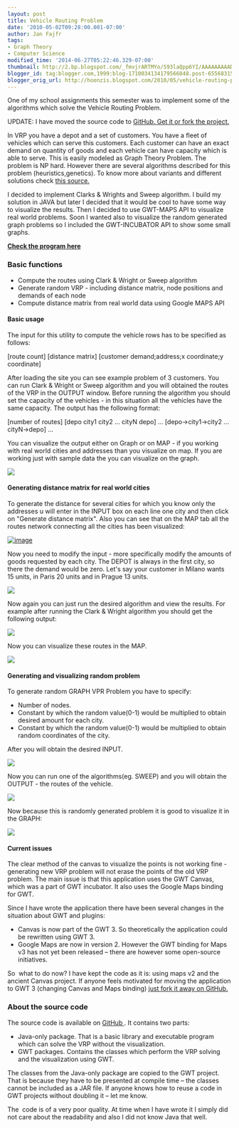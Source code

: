 ```yaml
---
layout: post
title: Vehicle Routing Problem
date: '2010-05-02T09:28:00.001-07:00'
author: Jan Fajfr
tags:
- Graph Theory
- Computer Science
modified_time: '2014-06-27T05:22:46.329-07:00'
thumbnail: http://2.bp.blogspot.com/_fmvjrARTMYo/S93laQpp6YI/AAAAAAAAADo/2x8mJ8X7tEs/s72-c/startup_clark.PNG
blogger_id: tag:blogger.com,1999:blog-1710034134179566048.post-6556831514574659410
blogger_orig_url: http://hoonzis.blogspot.com/2010/05/vehicle-routing-problem.html
---
```

One of my school assignments this semester was to implement some of the
algorithms which solve the Vehicle Routing Problem.

UPDATE: I have moved the source code to [GitHub. Get it or fork the
project.](https://github.com/hoonzis/Vehical-Routing-Problem)

In VRP you have a depot and a set of customers. You have a fleet of
vehicles which can serve this customers. Each customer can have an exact
demand on quantity of goods and each vehicle can have capacity which is
able to serve. This is easily modeled as Graph Theory Problem. The
problem is NP hard. However there are several algorithms described for
this problem (heuristics,genetics). To know more about variants and
different solutions check [this
source.](http://neo.lcc.uma.es/radi-aeb/WebVRP/)

I decided to implement Clarks & Wrights and Sweep algorithm. I build my
solution in JAVA but later I decided that it would be cool to have some
way to visualize the results. Then I decided to use GWT-MAPS API to
visualize real world problems. Soon I wanted also to visualize the
random generated graph problems so I included the GWT-INCUBATOR API to
show some small graphs.

**[Check the program
here](http://hoonzis.github.io/Vehical-Routing-Problem/vrp/)**

### Basic functions

-   Compute the routes using Clark & Wright or Sweep algorithm
-   Generate random VRP - including distance matrix, node positions and
    demands of each node
-   Compute distance matrix from real world data using Google MAPS API

#### Basic usage
The input for this utility to compute the vehicle rows has to be
specified as follows:

[route count\]
\[distance matrix\]
\[customer demand;address;x coordinate;y coordinate\]

After loading the site you can see example problem of 3 customers. You
can run Clark & Wright or Sweep algorithm and you will obtained the
routes of the VRP in the OUTPUT window. Before running the algorithm you
should set the capacity of the vehicles - in this situation all the
vehicles have the same capacity. The output has the following format:

[number of routes\]
\[depo city1 city2 ... cityN depo\]
...
\[depo-&gt;city1-&gt;city2 ... cityN-&gt;depo\]
...

You can visualize the output either on Graph or on MAP - if you working
with real world cities and addresses than you visualize on map. If you
are working just with sample data the you can visualize on the graph.

[![](http://2.bp.blogspot.com/_fmvjrARTMYo/S93laQpp6YI/AAAAAAAAADo/2x8mJ8X7tEs/s320/startup_clark.PNG)](http://2.bp.blogspot.com/_fmvjrARTMYo/S93laQpp6YI/AAAAAAAAADo/2x8mJ8X7tEs/s1600/startup_clark.PNG)

#### Generating distance matrix for real world cities
To generate the distance for several cities for which you know only the
addresses u will enter in the INPUT box on each line one city and then
click on "Generate distance matrix". Also you can see that on the MAP
tab all the routes network connecting all the cities has been
visualized:

[![image](http://lh5.ggpht.com/-uEinipUqU4Q/T94ePNTSYiI/AAAAAAAAAT8/DpBQvJhR1ik/image_thumb.png?imgmax=800 "image")](http://lh5.ggpht.com/-xUXWVSwBDxE/T94eOYpx7jI/AAAAAAAAAT0/AKSKjPURtJs/s1600-h/image%25255B2%25255D.png)



Now you need to modify the input - more specifically modify the amounts
of goods requested by each city. The DEPOT is always in the first city,
so there the demand would be zero. Let's say your customer in Milano
wants 15 units, in Paris 20 units and in Prague 13 units.

[![](http://3.bp.blogspot.com/_fmvjrARTMYo/S93o2en2IoI/AAAAAAAAAEA/mgrxPp7NEAw/s320/computed_matrix_modified.PNG)](http://3.bp.blogspot.com/_fmvjrARTMYo/S93o2en2IoI/AAAAAAAAAEA/mgrxPp7NEAw/s1600/computed_matrix_modified.PNG)

Now again you can just run the desired algorithm and view the results.
For example after running the Clark & Wright algorithm you should get
the following output:

[![](http://4.bp.blogspot.com/_fmvjrARTMYo/S93pUl2SiLI/AAAAAAAAAEI/NFCliY30Zc4/s320/comp_matrix_clark.PNG)](http://4.bp.blogspot.com/_fmvjrARTMYo/S93pUl2SiLI/AAAAAAAAAEI/NFCliY30Zc4/s1600/comp_matrix_clark.PNG)

Now you can visualize these routes in the MAP.

[![](http://3.bp.blogspot.com/_fmvjrARTMYo/S93thngx90I/AAAAAAAAAEw/RxT6p-OSRmM/s320/slark_computed_map.PNG)](http://3.bp.blogspot.com/_fmvjrARTMYo/S93thngx90I/AAAAAAAAAEw/RxT6p-OSRmM/s1600/slark_computed_map.PNG)

#### Generating and visualizing random problem
To generate random GRAPH VPR Problem you have to specify:

- Number of nodes.
- Constant by which the random value(0-1) would be multiplied to obtain
desired amount for each city.
- Constant by which the random value(0-1) would be multiplied to obtain
random coordinates of the city.

After you will obtain the desired INPUT.

[![](http://1.bp.blogspot.com/_fmvjrARTMYo/S93rqsbb47I/AAAAAAAAAEQ/2CuepX8raq0/s320/generate_rand.PNG)](http://1.bp.blogspot.com/_fmvjrARTMYo/S93rqsbb47I/AAAAAAAAAEQ/2CuepX8raq0/s1600/generate_rand.PNG)

Now you can run one of the algorithms(eg. SWEEP) and you will obtain the
OUTPUT - the routes of the vehicle.

[![](http://3.bp.blogspot.com/_fmvjrARTMYo/S93su6Eg22I/AAAAAAAAAEg/YlvMU50YmGc/s320/graph_sweep.PNG)](http://3.bp.blogspot.com/_fmvjrARTMYo/S93su6Eg22I/AAAAAAAAAEg/YlvMU50YmGc/s1600/graph_sweep.PNG)

Now because this is randomly generated problem it is good to visualize
it in the GRAPH:

[![](http://1.bp.blogspot.com/_fmvjrARTMYo/S93s52ZWphI/AAAAAAAAAEo/kc5Fv6My3gQ/s320/graph_sweep_out.PNG)](http://1.bp.blogspot.com/_fmvjrARTMYo/S93s52ZWphI/AAAAAAAAAEo/kc5Fv6My3gQ/s1600/graph_sweep_out.PNG)

#### Current issues
The clear method of the canvas to visualize the points is not working
fine - generating new VRP problem will not erase the points of the old
VRP problem. The main issue is that this application uses the GWT
Canvas, which was a part of GWT incubator. It also uses the Google Maps
binding for GWT.

Since I have wrote the application there have been several changes in
the situation about GWT and plugins:

-   Canvas is now part of the GWT 3. So theoretically the application
    could be rewritten using GWT 3.
-   Google Maps are now in version 2. However the GWT binding for Maps
    v3 has not yet been released – there are however some
    open-source initiatives.

So  what to do now? I have kept the code as it is: using maps v2 and the
ancient Canvas project. If anyone feels motivated for moving the
application to GWT 3 (changing Canvas and Maps binding) [just fork it away on GitHub.](https://github.com/hoonzis/Vehical-Routing-Problem)

### About the source code
The source code is available on [GitHub ](https://github.com/hoonzis/Vehical-Routing-Problem). It contains two parts:

-   Java-only package. That is a basic library and executable program
    which can solve the VRP without the visualization.
-   GWT packages. Contains the classes which perform the VRP solving and
    the visualization using GWT.

The classes from the Java-only package are copied to the GWT project.
That is because they have to be presented at compile time – the classes
cannot be included as a JAR file. If anyone knows how to reuse a code in
GWT projects without doubling it – let me know.

The  code is of a very poor quality. At time when I have wrote it I
simply did not care about the readability and also I did not know Java
that well.

